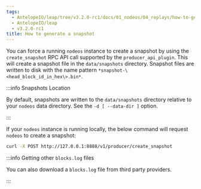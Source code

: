 ```yaml
---
tags:
  - AntelopeIO/leap/tree/v3.2.0-rc1/docs/01_nodeos/04_replays/how-to-generate-a-snapshot.md
  - AntelopeIO/leap
  - v3.2.0-rc1
title: How to generate a snapshot
---
```


You can force a running `nodeos` instance to create a snapshot by using the `create_snapshot` RPC API call supported by the `producer_api_plugin`. This will create a snapshot file in the `data/snapshots` directory. Snapshot files are written to disk with the name pattern `*snapshot-\<head_block_id_in_hex\>.bin*`.


:::info Snapshots Location

By default, snapshots are written to the `data/snapshots` directory relative to your `nodeos` data directory. See the `-d [ --data-dir ]` option.

:::


If your `nodeos` instance is running locally, the below command will request `nodeos` to create a snapshot:

```sh
curl -X POST http://127.0.0.1:8888/v1/producer/create_snapshot
```


:::info Getting other `blocks.log` files

You can also download a `blocks.log` file from third party providers.

:::

